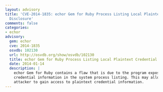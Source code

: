 ```yaml
---
layout: advisory
title: 'CVE-2014-1835: echor Gem for Ruby Process Listing Local Plaintext Credential
  Disclosure'
comments: false
categories:
- echor
advisory:
  gem: echor
  cve: 2014-1835
  osvdb: 102130
  url: http://osvdb.org/show/osvdb/102130
  title: echor Gem for Ruby Process Listing Local Plaintext Credential Disclosure
  date: 2014-01-14
  description: |
    echor Gem for Ruby contains a flaw that is due to the program exposing
    credential information in the system process listing. This may allow a local
    attacker to gain access to plaintext credential information.
---
```

